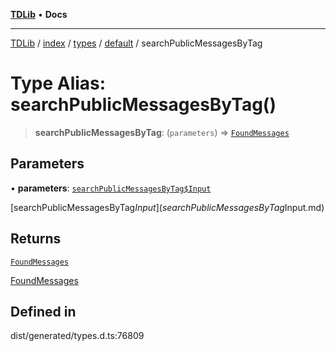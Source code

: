 [**TDLib**](../../../../../../README.md) • **Docs**

***

[TDLib](../../../../../../modules.md) / [index](../../../../../README.md) / [types](../../../README.md) / [default](../README.md) / searchPublicMessagesByTag

# Type Alias: searchPublicMessagesByTag()

> **searchPublicMessagesByTag**: (`parameters`) => [`FoundMessages`](FoundMessages.md)

## Parameters

• **parameters**: [`searchPublicMessagesByTag$Input`](searchPublicMessagesByTag$Input.md)

[searchPublicMessagesByTag$Input](searchPublicMessagesByTag$Input.md)

## Returns

[`FoundMessages`](FoundMessages.md)

[FoundMessages](FoundMessages.md)

## Defined in

dist/generated/types.d.ts:76809
